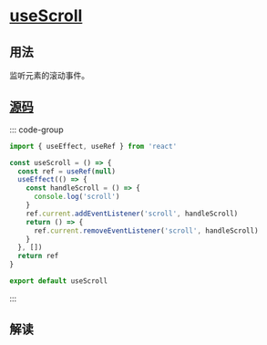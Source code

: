 # [useScroll](https://ahooks.js.org/zh-CN/hooks/use-scroll#usescroll)

## 用法

监听元素的滚动事件。

<demo react="./use-scroll.tsx" />

## [源码](https://github.com/alibaba/hooks/blob/master/packages/hooks/src/useScroll/index.ts)

::: code-group

```ts [useScroll.ts]
import { useEffect, useRef } from 'react'

const useScroll = () => {
  const ref = useRef(null)
  useEffect(() => {
    const handleScroll = () => {
      console.log('scroll')
    }
    ref.current.addEventListener('scroll', handleScroll)
    return () => {
      ref.current.removeEventListener('scroll', handleScroll)
    }
  }, [])
  return ref
}

export default useScroll
```

:::

## 解读
